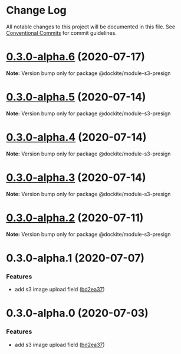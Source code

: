 # Change Log

All notable changes to this project will be documented in this file.
See [Conventional Commits](https://conventionalcommits.org) for commit guidelines.

# [0.3.0-alpha.6](https://github.com/dockite/dockite/compare/@dockite/module-s3-presign@0.3.0-alpha.5...@dockite/module-s3-presign@0.3.0-alpha.6) (2020-07-17)

**Note:** Version bump only for package @dockite/module-s3-presign





# [0.3.0-alpha.5](https://github.com/dockite/dockite/compare/@dockite/module-s3-presign@0.3.0-alpha.4...@dockite/module-s3-presign@0.3.0-alpha.5) (2020-07-14)

**Note:** Version bump only for package @dockite/module-s3-presign





# [0.3.0-alpha.4](https://github.com/dockite/dockite/compare/@dockite/module-s3-presign@0.3.0-alpha.3...@dockite/module-s3-presign@0.3.0-alpha.4) (2020-07-14)

**Note:** Version bump only for package @dockite/module-s3-presign





# [0.3.0-alpha.3](https://github.com/dockite/dockite/compare/@dockite/module-s3-presign@0.3.0-alpha.2...@dockite/module-s3-presign@0.3.0-alpha.3) (2020-07-14)

**Note:** Version bump only for package @dockite/module-s3-presign





# [0.3.0-alpha.2](https://github.com/dockite/dockite/compare/@dockite/module-s3-presign@0.3.0-alpha.1...@dockite/module-s3-presign@0.3.0-alpha.2) (2020-07-11)

**Note:** Version bump only for package @dockite/module-s3-presign





# 0.3.0-alpha.1 (2020-07-07)


### Features

* add s3 image upload field ([bd2ea37](https://github.com/dockite/dockite/commit/bd2ea37016f996795b742748e1ada80667127c94))





# 0.3.0-alpha.0 (2020-07-03)


### Features

* add s3 image upload field ([bd2ea37](https://github.com/dockite/dockite/commit/bd2ea37016f996795b742748e1ada80667127c94))

